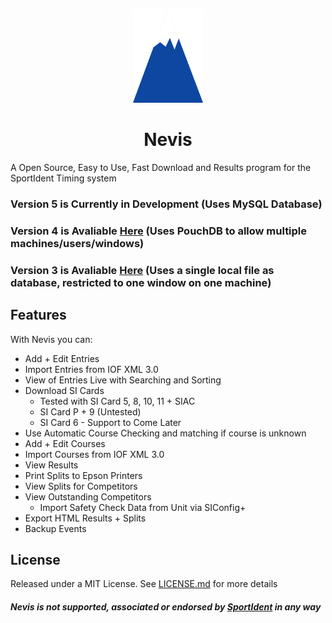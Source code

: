 <p style="text-align:center" align="center">
<img src="./public/Nevis Logo.png" alt="Nevis Logo" height="150px"/>
</p>
<h1 align="center"> Nevis </h1>
<p style="text-align:center" align="center">
</p>

A Open Source, Easy to Use, Fast Download and Results program for the SportIdent Timing system

### Version 5 is Currently in Development (Uses MySQL Database)
### Version 4 is Avaliable [Here](https://github.com/brownben/nevis/v4) (Uses PouchDB to allow multiple machines/users/windows)
### Version 3 is Avaliable [Here](https://github.com/brownben/nevis/tree/84cdd43f5b913dd59acc62225878bb541a3249a7) (Uses a single local file as database, restricted to one window on one machine)

## Features

With Nevis you can:

- Add + Edit Entries
- Import Entries from IOF XML 3.0
- View of Entries Live with Searching and Sorting
- Download SI Cards
  - Tested with SI Card 5, 8, 10, 11 + SIAC
  - SI Card P + 9 (Untested)
  - SI Card 6 - Support to Come Later
- Use Automatic Course Checking and matching if course is unknown
- Add + Edit Courses
- Import Courses from IOF XML 3.0
- View Results
- Print Splits to Epson Printers
- View Splits for Competitors
- View Outstanding Competitors
  - Import Safety Check Data from Unit via SIConfig+</li>
- Export HTML Results + Splits
- Backup Events

## License
Released under a MIT License.
See [LICENSE.md](./LICENSE.md) for more details

##### Nevis is not supported, associated or endorsed by [SportIdent](https://www.sportident.com) in any way
